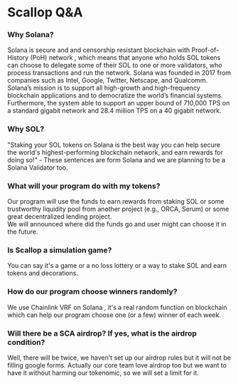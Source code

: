 # Scallop Q&A

### **Why Solana?**

Solana is secure and and censorship resistant blockchain with Proof-of-History \(PoH\) network , which means that anyone who holds SOL tokens can choose to delegate some of their SOL to one or more validators, who process transactions and run the network. Solana was founded in 2017 from companies such as Intel, Google, Twitter, Netscape, and Qualcomm. Solana’s mission is to support all high-growth and high-frequency blockchain applications and to democratize the world’s financial systems. Furthermore, the system able to support an upper bound of 710,000 TPS on a standard gigabit network and 28.4 million TPS on a 40 gigabit network.



### **Why SOL?**

"Staking your SOL tokens on Solana is the best way you can help secure the world's highest-performing blockchain network, and earn rewards for doing so!" - These sentences are form Solana and we are planning to be a Solana Validator too.



### What will your program do with my tokens?

Our program will use the funds to earn rewards from staking SOL or some trustworthy liquidity pool from another project \(e.g., ORCA, Serum\) or some great decentralized lending project.  
We will announced where did the funds go and user might can choose it in the future.



### Is Scallop a simulation game?

You can say it's a game or a no loss lottery or a way to stake SOL and earn tokens and decorations.



### How do our program choose winners randomly?

We use Chainlink VRF on Solana , it's a real random function on blockchain which can help our program choose one \(or a few\) winner of each week.     



### Will there be a SCA airdrop? If yes, what is the airdrop condition?

Well, there will be twice, we haven't set up our airdrop rules but it will not be filling google forms. Actually our core team love airdrop too but we want to have it without harming our tokenomic, so we will set a limit for it.

